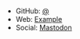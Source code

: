 # <Your Name Here>

- GitHub: [@<accountname>](https://github.com/<accountname>)
- Web: [Example](https://example.com)
- Social: [Mastodon](https://mastondon.social/@<accountname>)
